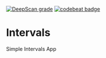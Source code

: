 [![DeepScan grade](https://deepscan.io/api/teams/13094/projects/17205/branches/387650/badge/grade.svg)](https://deepscan.io/dashboard#view=project&tid=13094&pid=17205&bid=387650)
[![codebeat badge](https://codebeat.co/badges/26db7e68-c925-453f-b3f7-32ba36ad5a47)](https://codebeat.co/projects/github-com-hansejc-babykicks-main)

# Intervals
Simple Intervals App

